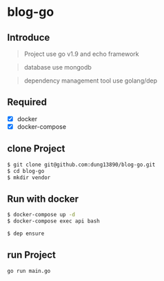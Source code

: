 # blog-go

## Introduce
> Project use go v1.9 and echo framework

> database use mongodb

> dependency management tool use golang/dep

## Required
- [x] docker
- [x] docker-compose

## clone Project

```sh
$ git clone git@github.com:dung13890/blog-go.git
$ cd blog-go
$ mkdir vendor
```

## Run with docker

```sh
$ docker-compose up -d
$ docker-compose exec api bash

$ dep ensure
```

## run Project

```sh
go run main.go
```
